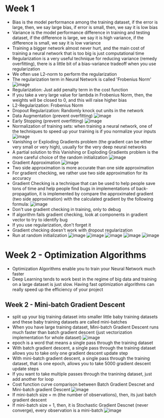 # Week 1

- Bias is the model performance among the training dataset, if the error is large, then, we say large bias, if error is small, then, we say it is low bias
- Variance is the model performance difference in training and testing dataset, if the difference is large, we say it is high variance, if the difference is small, we say it is low variance
- Training a bigger network almost never hurt, and the main cost of training a neural network that is too big is just computational time
- Regularization is a very useful technique for reducing variance (remedy overfitting), there is a little bit of a bias-variance tradeoff when you use regularization
- We often use L2-norm to perform the regularization
- The regularization term in Neural Network is called 'Frobenius Norm'
![image](https://user-images.githubusercontent.com/60442877/151812156-0fdbe91a-152b-4b23-a37c-3d04e1ea4b22.png)
- Regularization: Just add penalty term in the cost function
- If you take a very large value for lambda in Frobenius Norm, then, the weights will be closed to 0, and this will raise higher bias 
- L2-Regularization: Frobenius Norm
- Dropout Regularization: Randomly knock out units in the network
- Data Augmentation (prevent overfitting)
![image](https://user-images.githubusercontent.com/60442877/154621348-fcfae5c6-a417-4335-afad-47807968bcdf.png)
- Early Stopping (prevent overfitting)
![image](https://user-images.githubusercontent.com/60442877/154622313-b2e0e16c-bb33-40dc-9a37-650abbd57d9a.png)
- Normalization of training sets: when training a neural network, one of the techniques to speed up your training is if you normalize your inputs
![image](https://user-images.githubusercontent.com/60442877/154623244-2d761e2f-2c61-4392-90bf-93fa92319f90.png)
- Vanishing or Exploding Gradients problem (the gradient can be either very small or very high), usually for the very deep neural networks
- A partial solution to this Vanishing or Exploding Gradients problem is the more careful choice of the random initialization 
![image](https://user-images.githubusercontent.com/60442877/154625895-cd3e771b-9839-495e-91a9-d7f618cc1bbb.png)
- Gradient Approximation 
![image](https://user-images.githubusercontent.com/60442877/154787217-1a7d2688-05b4-4f93-ac98-1bbb023d9217.png)
- Two side approximation is more accurate than one side approximation
- For gradient checking, we rather use two side approximation for its accuracy
- Gradient Checking is a technique that can  be used to help people save tons of time and help people find bugs in implementations of back-propagation, it is implemented by compare the approximated gradient (two side approximation) with the calculated gradient by the following formula:
![image](https://user-images.githubusercontent.com/60442877/154817590-ec2d092b-9144-4822-919f-b3321a4630dc.png)
- Don't use gradient checking in training, only to debug
- If algorithm fails gradient checking, look at components in gradient vector to try to identify bug
- If you use regularization, don't forget it
- Gradient checking doesn't work with dropout regularization
- Run at random initialization
![image](https://user-images.githubusercontent.com/60442877/154818037-3f162df1-010c-48ec-90dc-cfdd6ea81f82.png)
![image](https://user-images.githubusercontent.com/60442877/154818968-a45d569c-e45f-4859-986c-9965530d4f17.png)
![image](https://user-images.githubusercontent.com/60442877/154820442-9392724e-c226-4afb-b2bb-2486da49423b.png)
![image](https://user-images.githubusercontent.com/60442877/154822540-6e7ea439-adb1-4ed8-b83d-c447480dfa18.png)
![image](https://user-images.githubusercontent.com/60442877/154825473-0891bdd7-4bc7-4d66-9124-0642b4c72f98.png)


# Week 2 - Optimization Algorithms

- Optimization Algorithms enable you to train your Neural Network much faster
- Deep Learning tends to work best in the regime of big data and training on a large dataset is just slow. Having fast optimization algorithms can really speed up the efficiency of your project

## Week 2 - Mini-batch Gradient Descent

- split up your big training dataset into smaller little baby training datasets and these baby training datasets are called mini-batches
- When you have large training dataset, Mini-batch Gradient Descent runs much faster than batch gradient descent (just vectorization implementation for whole dataset)
![image](https://user-images.githubusercontent.com/60442877/154870804-16ce94ba-5f0c-4184-9cad-0dbc105cc6bb.png)
- epoch is a word that means a single pass through the training dataset
- With batch gradient descent, a single pass through the training dataset allows you to take only one gradient descent update step
- With mini-batch gradient descent, a single pass through the training dataset, that is one epoch, allows you to take 5000 gradient descent update steps
- If you want to take multiple passes through the tranining dataset, just add another for loop 
- Cost function curve comparison between Batch Gradient Descnet and Mini-batch gradient Descent
![image](https://user-images.githubusercontent.com/60442877/154870996-040b046e-8ccd-4aae-988b-13ef71f678a1.png)
- If mini-batch size = m (the number of observations), then, its just batch gradient descent
- If mini-batch size = 1, then, it is Stochastic Gradient Descnet (never converge), every observation is a mini-batch
![image](https://user-images.githubusercontent.com/60442877/154871701-faa454b0-5654-4354-bd4a-343f4e7343d7.png)



